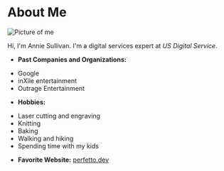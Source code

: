 # About Me

![Picture of me](https://avatars2.githubusercontent.com/u/51136527?s=460&v=4)

Hi, I'm Annie Sullivan. I'm a digital services expert at *US Digital Service*.

- **Past Companies and Organizations:**
 * Google
 * inXile entertainment
 * Outrage Entertainment

- **Hobbies:**
 * Laser cutting and engraving
 * Knitting
 * Baking
 * Walking and hiking
 * Spending time with my kids

- **Favorite Website:** [perfetto.dev](https://perfetto.dev)
